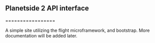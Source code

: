 ## Planetside 2 API interface
=================

A simple site utilizing the flight microframework, and bootstrap. More documentation will be added later.
